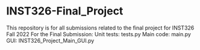 # INST326-Final_Project
This repository is for all submissions related to the final project for INST326 Fall 2022
For the Final Submission:
Unit tests: tests.py
Main code: main.py
GUI: INST326_Project_Main_GUI.py
